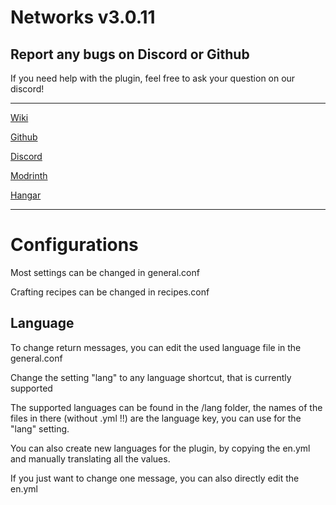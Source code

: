 # Networks v3.0.11


## Report any bugs on Discord or Github

If you need help with the plugin, feel free to ask your question on our discord!

---

[Wiki](https://networks.kwantux.de)

[Github](https://github.com/kwantux/networks)

[Discord](https://discord.gg/Q65TqRwnce)

[Modrinth](https://modrinth.com/plugin/networks)

[Hangar](https://hangar.papermc.io/Kwantux/Networks)

---

# Configurations

Most settings can be changed in general.conf

Crafting recipes can be changed in recipes.conf

## Language

To change return messages, you can edit the used language file in the general.conf

Change the setting "lang" to any language shortcut, that is currently supported

The supported languages can be found in the /lang folder, the names of the files in there (without .yml !!) are the language key, you can use for the "lang" setting.

You can also create new languages for the plugin, by copying the en.yml and manually translating all the values.

If you just want to change one message, you can also directly edit the en.yml
